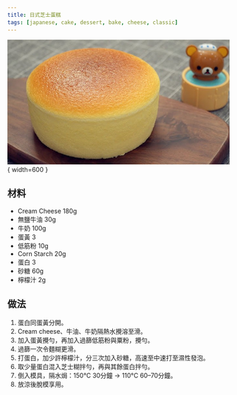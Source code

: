 ```yaml
---
title: 日式芝士蛋糕
tags: [japanese, cake, dessert, bake, cheese, classic]
---
```


![日式芝士蛋糕](../images/japanese-cheesecake.jpg){ width=600 }

## 材料
- Cream Cheese 180g  
- 無鹽牛油 30g  
- 牛奶 100g  
- 蛋黃 3  
- 低筋粉 10g  
- Corn Starch 20g  
- 蛋白 3  
- 砂糖 60g  
- 檸檬汁 2g  

## 做法
1. 蛋白同蛋黃分開。  
2. Cream cheese、牛油、牛奶隔熱水攪溶至滑。  
3. 加入蛋黃攪勻，再加入過篩低筋粉與粟粉，攪勻。  
4. 過篩一次令麵糊更滑。  
5. 打蛋白，加少許檸檬汁，分三次加入砂糖，高速至中速打至濕性發泡。  
6. 取少量蛋白混入芝士糊拌勻，再與其餘蛋白拌勻。  
7. 倒入模具，隔水焗：150°C 30分鐘 → 110°C 60–70分鐘。  
8. 放涼後脫模享用。  
